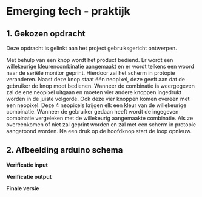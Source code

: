 # Emerging tech - praktijk
## 1. Gekozen opdracht

   Deze opdracht is gelinkt aan het project gebruiksgericht ontwerpen. 
   
   Met behulp van een knop wordt het product bediend. Er wordt een willekeurige kleurencombinatie aangemaakt en er wordt telkens een woord naar de seriële monitor geprint. Hierdoor zal het scherm in protopie veranderen. Naast deze knop staat één neopixel, deze geeft aan dat de gebruiker de knop moet bedienen. Wanneer de combinatie is weergegeven zal de ene neopixel uitgaan en moeten vier andere knoppen ingedrukt worden in de juiste volgorde. Ook deze vier knoppen komen overeen met een neopixel. Deze 4 neopixels krijgen elk een kleur van de willekeurige combinatie. Wanneer de gebruiker gedaan heeft wordt de ingegeven combinatie vergeleken met de willekeurig aangemaakte combinatie. Als ze overeenkomen of niet zal geprint worden en zal met een scherm in protopie aangetoond worden. Na een druk op de hoofdknop start de loop opnieuw.

## 2. Afbeelding arduino schema

__Verificatie input__

__Verificatie output__

__Finale versie__
